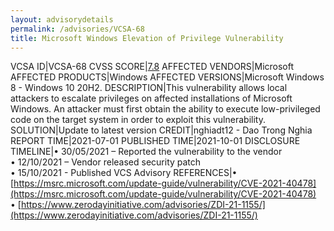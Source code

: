 ```yaml
---
layout: advisorydetails
permalink: /advisories/VCSA-68
title: Microsoft Windows Elevation of Privilege Vulnerability
---
```

VCSA ID|VCSA-68
CVSS SCORE|[7.8](https://nvd.nist.gov/vuln-metrics/cvss/v3-calculator?calculator&version=3.0&vector=(AV:L/AC:L/PR:L/UI:N/S:U/C:H/I:H/A:H/E:U/RL:O/RC:C))
AFFECTED VENDORS|Microsoft
AFFECTED PRODUCTS|Windows
AFFECTED VERSIONS|Microsoft Windows 8 - Windows 10 20H2.
DESCRIPTION|This vulnerability allows local attackers to escalate privileges on affected installations of Microsoft Windows. An attacker must first obtain the ability to execute low-privileged code on the target system in order to exploit this vulnerability.
SOLUTION|Update to latest version
CREDIT|nghiadt12 - Dao Trong Nghia
REPORT TIME|2021-07-01
PUBLISHED TIME|2021-10-01
DISCLOSURE TIMELINE|&#8226; 30/05/2021 – Reported the vulnerability to the vendor<br>&#8226; 12/10/2021 – Vendor released security patch<br>&#8226; 15/10/2021 - Published VCS Advisory
REFERENCES|&#8226; [https://msrc.microsoft.com/update-guide/vulnerability/CVE-2021-40478](https://msrc.microsoft.com/update-guide/vulnerability/CVE-2021-40478)<br>&#8226; [https://www.zerodayinitiative.com/advisories/ZDI-21-1155/](https://www.zerodayinitiative.com/advisories/ZDI-21-1155/)
